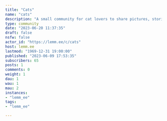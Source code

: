 ```yaml
---
title: "Cats" 
name: "cats"
description: "A small community for cat lovers to share pictures, stories, and other feline-related advice.**Rules**- Be respectful- Keep it relevant- Original content only- No advertising"
type: community
date: "2023-06-20 11:37:35"
draft: false
nsfw: false
actor_id: "https://lemm.ee/c/cats"
host: lemm.ee
lastmod: "1969-12-31 19:00:00"
published: "2023-06-09 17:53:35"
subscribers: 65
posts: 1
comments: 0
weight: 1
dau: 1
wau: 1
mau: 2
instances:
- "lemm_ee"
tags: 
- "lemm_ee"

---
```

